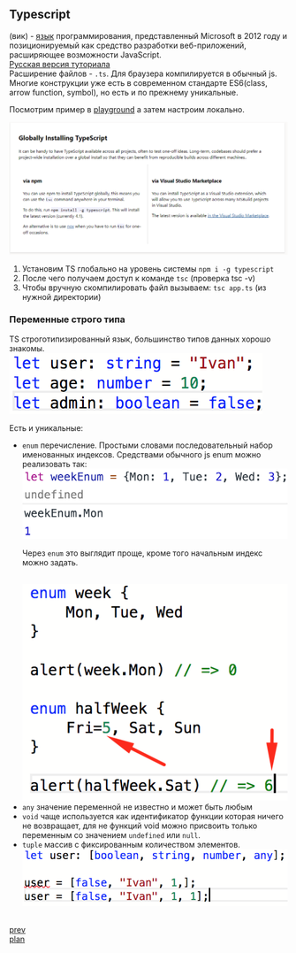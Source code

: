 <h2>Typescript</h2>

<div>
(вик) - <a href="https://www.typescriptlang.org/index.html">язык</a> программирования, представленный Microsoft в 2012 году и
позиционируемый как средство разработки веб-приложений, расширяющее возможности JavaScript.

<br/>
<a href="http://typescript-lang.ru/docs/">Русская версия туториала</a>
</div>

<div>
Расширение файлов - <code>.ts</code>. Для браузера компилируется в обычный js.
Многие конструкции уже есть в современном стандарте ES6(class, arrow function, symbol),
но есть и по прежнему уникальные.

Посмотрим пример в <a href="https://www.typescriptlang.org/play?#code/PTAEHUFMBsGMHsC2lQBd5oBYoCoE8AHSAZVgCcBLA1UABWgEM8BzM+AVwDsATAGiwoBnUENANQAd0gAjQRVSQAUCEmYKsTKGYUAbpGF4OY0BoadYKdJMoL+gzAzIoz3UNEiPOofEVKVqAHSKymAAmkYI7NCuqGqcANag8ABmIjQUXrFOKBJMggBcISGgoAC0oACCoASMFmgY7p7ehCTkVOle4jUMdRLYTqCc8LEZzCZmoNJODPHFZZXVtZYYkAAeRJTInDQS8po+rf40gnjbDKv8LqD2jpbYoACqAEoAMsK7sUmxkGSCc+VVQQuaTwVb1UBrDYULY7PagbgUZLJH6QbYmJAECjuMigZEMVDsJzCFLNXxtajBBCcQQ0MwAUVWDEQNUgADVHBQGNJ3KAALygABEAAkYNAMOB4GRogLFFTBPB3AExcwABT0xnM9zsyhc9wASmCKhwDQ8ZC8iElzhB7Bo3zcZmY7AYzEg-Fg0HUiS58D0Ii8AoZTJZggFSRxAvADlQAHJhAA5SASAVBFQAeW+ZF2gldWkgx1QjgUrmkeFATgtOlGWH0KAQiBhwiudokkuiIgMHBx3RYbC43CCJSAA">playground</a> а затем настроим локально.

<img src="media/04-1.png">

<ol>
<li>
Установим TS глобально на уровень системы <code>npm i -g typescript</code>
</li>
<li>
После чего получаем доступ к команде <code>tsc</code> (проверка tsc -v)
</li>
<li>
Чтобы вручную скомпилировать файл вызываем: <code>tsc app.ts</code> (из нужной директории)
</li>
</ol>
</div>

<h3>Переменные строго типа</h3>
<div>
TS строготипизированный язык, большинство типов данных хорошо знакомы.

<br/>
<img src="./media/03-2.png">
<br/>

Есть и уникальные:
<ul>
<li>
<code>enum</code> перечисление. Простыми словами последовательный набор именованных индексов.
Средствами обычного js enum можно реализовать так:

<br/>
<img src="./media/03-4.png">

Через <code>enum</code> это выглядит проще, кроме того начальным индекс можно задать.

<br/>
<img src="./media/03-5.png">
</li>
<li>
<code>any</code> значение переменной не известно и может быть любым
</li>
<li>
<code>void</code> чаще используется как идентификатор функции
которая ничего не возвращает, для не функций void можно присвоить только переменным
со значением <code>undefined</code> или <code>null</code>.
</li>
<li>
<code>tuple</code> массив с фиксированным количеством элементов.
<br/>
<img src="./media/03-3.png">
</li>
</ul>

</div>

<br/>
<a href="03.md">prev</a>
<br/>
<a href="00.md">plan</a>
